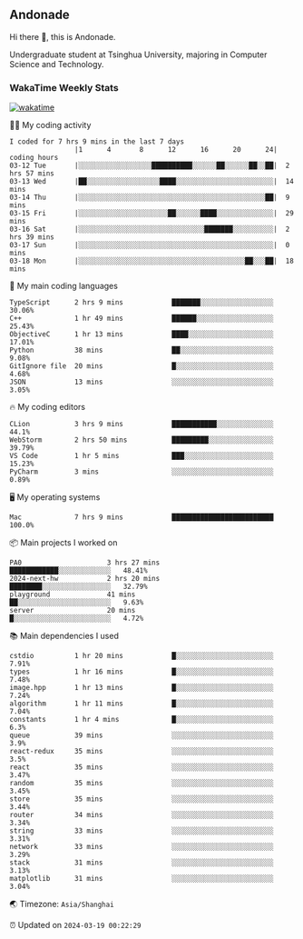 ## Andonade

Hi there 👋, this is Andonade.

Undergraduate student at Tsinghua University, majoring in Computer Science and Technology.

### WakaTime Weekly Stats

[![wakatime](https://wakatime.com/badge/user/018bd8cc-ca3d-4a3e-a11d-74879d0e0c99.svg)](https://wakatime.com/@018bd8cc-ca3d-4a3e-a11d-74879d0e0c99)

🧑‍💻 My coding activity 

```text
I coded for 7 hrs 9 mins in the last 7 days
          		|1      4       8      12      16      20      24|	coding hours
03-12 Tue		|░░░░░░░░░░░░░░░░░░██████████░░░░░░██░░░░░░██░░██|	2 hrs 57 mins
03-13 Wed		|██░░░░░░░░░░░░░░░░░░████░░░░░░░░░░░░░░░░░░░░░░░░|	14 mins
03-14 Thu		|░░░░░░░░░░░░░░░░░░░░░░░░░░░░░░░░░░░░░░░░░░░░░░██|	9 mins
03-15 Fri		|░░░░░░░░░░░░░░░░░░░░░░██░░░░░░████░░░░░░░░░░░░░░|	29 mins
03-16 Sat		|░░░░░░░░░░░░░░░░░░░░░░░░░░░░░░░███████░░░░░░░░░░|	2 hrs 39 mins
03-17 Sun		|░░░░░░░░░░░░░░░░░░░░░░░░░░░░░░░░░░░░░░░░░░░░░░░░|	0 mins
03-18 Mon		|░░░░░░░░░░░░░░░░░░░░░░░░░░░░░░░░░░░░░░░░░██░░░██|	18 mins
```

🌱 My main coding languages 

```text
TypeScript     	2 hrs 9 mins        	███████░░░░░░░░░░░░░░░░░░	30.06%
C++            	1 hr 49 mins        	██████░░░░░░░░░░░░░░░░░░░	25.43%
ObjectiveC     	1 hr 13 mins        	████░░░░░░░░░░░░░░░░░░░░░	17.01%
Python         	38 mins             	██░░░░░░░░░░░░░░░░░░░░░░░	9.08%
GitIgnore file 	20 mins             	█░░░░░░░░░░░░░░░░░░░░░░░░	4.68%
JSON           	13 mins             	░░░░░░░░░░░░░░░░░░░░░░░░░	3.05%
```

🔥 My coding editors 

```text
CLion          	3 hrs 9 mins        	███████████░░░░░░░░░░░░░░	44.1%
WebStorm       	2 hrs 50 mins       	█████████░░░░░░░░░░░░░░░░	39.79%
VS Code        	1 hr 5 mins         	███░░░░░░░░░░░░░░░░░░░░░░	15.23%
PyCharm        	3 mins              	░░░░░░░░░░░░░░░░░░░░░░░░░	0.89%
```

🖥️ My operating systems 

```text
Mac            	7 hrs 9 mins        	█████████████████████████	100.0%
```

📦 Main projects I worked on 

```text
PA0                 	3 hrs 27 mins       	████████████░░░░░░░░░░░░░	48.41%
2024-next-hw        	2 hrs 20 mins       	████████░░░░░░░░░░░░░░░░░	32.79%
playground          	41 mins             	██░░░░░░░░░░░░░░░░░░░░░░░	9.63%
server              	20 mins             	█░░░░░░░░░░░░░░░░░░░░░░░░	4.72%
```

📚 Main dependencies I used 

```text
cstdio         	1 hr 20 mins        	█░░░░░░░░░░░░░░░░░░░░░░░░	7.91%
types          	1 hr 16 mins        	█░░░░░░░░░░░░░░░░░░░░░░░░	7.48%
image.hpp      	1 hr 13 mins        	█░░░░░░░░░░░░░░░░░░░░░░░░	7.24%
algorithm      	1 hr 11 mins        	█░░░░░░░░░░░░░░░░░░░░░░░░	7.04%
constants      	1 hr 4 mins         	█░░░░░░░░░░░░░░░░░░░░░░░░	6.3%
queue          	39 mins             	░░░░░░░░░░░░░░░░░░░░░░░░░	3.9%
react-redux    	35 mins             	░░░░░░░░░░░░░░░░░░░░░░░░░	3.5%
react          	35 mins             	░░░░░░░░░░░░░░░░░░░░░░░░░	3.47%
random         	35 mins             	░░░░░░░░░░░░░░░░░░░░░░░░░	3.45%
store          	35 mins             	░░░░░░░░░░░░░░░░░░░░░░░░░	3.44%
router         	34 mins             	░░░░░░░░░░░░░░░░░░░░░░░░░	3.34%
string         	33 mins             	░░░░░░░░░░░░░░░░░░░░░░░░░	3.31%
network        	33 mins             	░░░░░░░░░░░░░░░░░░░░░░░░░	3.29%
stack          	31 mins             	░░░░░░░░░░░░░░░░░░░░░░░░░	3.13%
matplotlib     	31 mins             	░░░░░░░░░░░░░░░░░░░░░░░░░	3.04%
```

🌏 Timezone: `Asia/Shanghai`

⏰ Updated on `2024-03-19 00:22:29`